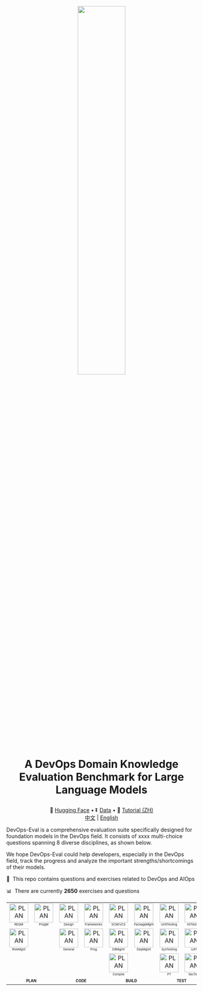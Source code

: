 <p align="center"> <img src="images/DevOps-Eval Logo.png" style="width: 50%;" id="title-icon">       </p>

# <p align="center">A DevOps Domain Knowledge Evaluation Benchmark for Large Language Models</p>

<p align="center">
  🤗 <a href="https://huggingface.co/datasets/DevOps-Eval/devopseval-exam" target="_blank">Hugging Face</a> • ⏬ <a href="#data" target="_blank">Data</a> • 📖 <a href="resources/tutorial.md" target="_blank">Tutorial (ZH)</a>
  <br>
  <a href="https://github.com/codefuse-ai/codefuse-devops-eval/blob/main/README_zh.md">   中文</a> | <a href="https://github.com/codefuse-ai/codefuse-devops-eval/blob/main/README.md"> English </a>
</p>

DevOps-Eval is a comprehensive evaluation suite specifically designed for foundation models in the DevOps field. It consists of xxxx multi-choice questions spanning 8 diverse disciplines, as shown below.

We hope DevOps-Eval could help developers, especially in the DevOps field, track the progress and analyze the important strengths/shortcomings of their models.



:pencil: &nbsp;This repo contains questions and exercises related to DevOps and AIOps

:bar_chart: &nbsp;There are currently **2650** exercises and questions

<center>
<table style="width: 100%; height: 100%;">
  <tr>
    <td align="center"><a src="images/devops_diagram_zh.jpg" style="zoom: 100%;">
            <img src="images/icon/jama.png"  width="50px;" height="50px;" alt="PLAN" />
    <br /><span style="font-size: 8px;">REQM</span></a></td>
    <td align="center"><a src="images/devops_diagram_zh.jpg" style="zoom: 100%;">
            <img src="images/icon/pivotal-tracker.png"  width="50px;" height="50px;" alt="PLAN" />
    <br /><span style="font-size: 8px;">ProgM</span></a></td>
    <td align="center"><a src="images/devops_diagram_zh.jpg" style="zoom: 100%;">
            <img src="images/icon/design.png"  width="50px;" height="50px;" alt="PLAN" /> 
    <br /><span style="font-size: 8px;">Design</span></a></td>
    <td align="center"><a src="images/devops_diagram_zh.jpg" style="zoom: 100%;">
            <img src="images/icon/spark.png"  width="50px;" height="50px;" alt="PLAN" />
    <br /><span style="font-size: 8px;">Frameworks</span></a></td>
    <td align="center"><a src="images/devops_diagram_zh.jpg" style="zoom: 100%;">
        <img src="images/icon/git.png"  width="50px;" height="50px;" alt="PLAN" /> 
    <br /><span style="font-size: 8px;">SCM/VCS</span></a></td>
    <td align="center"><a src="images/devops_diagram_zh.jpg" style="zoom: 100%;">
            <img src="images/icon/packer.png"  width="50px;" height="50px;" alt="PLAN" />
    <br /><span style="font-size: 8px;">PackageMgnt</span></a></td>
    <td align="center"><a src="images/devops_diagram_zh.jpg" style="zoom: 100%;">
            <img src="images/icon/Junit.png"  width="50px;" height="50px;" alt="PLAN" />
    <br /><span style="font-size: 8px;">UnitTesting</span></a></td>
    <td align="center"><a src="images/devops_diagram_zh.jpg" style="zoom: 100%;">
            <img src="images/icon/selenium.png"  width="50px;" height="50px;" alt="PLAN" />
    <br /><span style="font-size: 8px;">IntTesting</span></a></td>

  </tr>
  <tr>
    <td align="center"><a src="images/devops_diagram_zh.jpg" style="zoom: 100%;">
            <img src="images/icon/risk.png"  width="50px;" height="50px;" alt="PLAN" />
    <br /><span style="font-size: 8px;">RiskMgnt</span></a></td>
    <td align="center"> </td>
    <td align="center"><a src="images/devops_diagram_zh.jpg" style="zoom: 100%;">
        <img src="images/icon/programming.png"  width="50px;" height="50px;" alt="PLAN" /> 
    <br /><span style="font-size: 8px;">General</span></a></td>
    <td align="center"><a src="images/devops_diagram_zh.jpg" style="zoom: 100%;">
        <img src="images/icon/python.png"  width="50px;" height="50px;" alt="PLAN" /> 
    <br /><span style="font-size: 8px;">Prog</span></a></td>
    <td align="center"><a src="images/devops_diagram_zh.jpg" style="zoom: 100%;">
            <img src="images/icon/databases.png"  width="50px;" height="50px;" alt="PLAN" />
    <br /><span style="font-size: 8px;">DBMgmt</span></a></td>
    <td align="center"><a src="images/devops_diagram_zh.jpg" style="zoom: 100%;">
            <img src="images/icon/maven.png"  width="50px;" height="50px;" alt="PLAN" />
    <br /><span style="font-size: 8px;">DepMgmt</span></a></td>
    <td align="center"><a src="images/devops_diagram_zh.jpg" style="zoom: 100%;">
            <img src="images/icon/system_testing.png"  width="50px;" height="50px;" alt="PLAN" />
    <br /><span style="font-size: 8px;">SysTesting</span></a></td>
    <td align="center"><a src="images/devops_diagram_zh.jpg" style="zoom: 100%;">
                <img src="images/icon/uat.png"  width="50px;" height="50px;" alt="PLAN" />
    <br /><span style="font-size: 8px;">UAT</span></a></td>
  </tr>
  <tr>
    <td align="center"> </td>
    <td align="center"> </td>
    <td align="center"> </td>
    <td align="center"> </td>
    <td align="center"><a src="images/devops_diagram_zh.jpg" style="zoom: 100%;">
            <img src="images/icon/vscode.png"  width="50px;" height="50px;" alt="PLAN" />
    <br /><span style="font-size: 8px;">Compile</span></a></td>
    <td align="center"> </td>
    <td align="center"><a src="images/devops_diagram_zh.jpg" style="zoom: 100%;">
            <img src="images/icon/jmeter.svg"  width="50px;" height="50px;" alt="PLAN" />
    <br /><span style="font-size: 8px;">PT</span></a></td>
    <td align="center"><a src="images/devops_diagram_zh.jpg" style="zoom: 100%;">
            <img src="images/icon/security.png"  width="50px;" height="50px;" alt="PLAN" />
    <br /><span style="font-size: 8px;">SecTest</span></a></td>
  </tr>
  <tr>
    <td colspan="2" align="center"><a src="images/devops_diagram_zh.jpg" style="zoom: 100%;">
    <b><span style="font-size: 10px;">PLAN</span></b></a></td>
    <td colspan="2" align="center"><a src="images/devops_diagram_zh.jpg" style="zoom: 100%;">
    <b><span style="font-size: 10px;">CODE</span></b></a></td>
    <td colspan="2" align="center"><a src="images/devops_diagram_zh.jpg" style="zoom: 100%;">
    <b><span style="font-size: 10px;">BUILD</span></b></a></td>
    <td colspan="2" align="center"><a src="images/devops_diagram_zh.jpg" style="zoom: 100%;">
    <b><span style="font-size: 10px;">TEST</span></b></a></td>
  </tr>

[//]: # (  <tr>)

[//]: # (    <td align="center"><a src="images/devops_diagram_zh.jpg" style="zoom: 100%;">)

[//]: # (            <img src="images/icon/Junit.png"  width="50px;" height="50px;" alt="PLAN" />)

[//]: # (    <br />UnitTesting</a></td>)

[//]: # (    <td align="center"><a src="images/devops_diagram_zh.jpg" style="zoom: 100%;">)

[//]: # (            <img src="images/icon/selenium.png"  width="50px;" height="50px;" alt="PLAN" />)

[//]: # (    <br />IntegrationTesting</a></td>)

[//]: # (    <td align="center"><a src="images/devops_diagram_zh.jpg" style="zoom: 100%;">)

[//]: # (            <img src="images/icon/cicd.png"  width="50px;" height="50px;" alt="PLAN" />)

[//]: # (    <br />CI/CD</a></td>)

[//]: # (    <td align="center"><a src="images/devops_diagram_zh.jpg" style="zoom: 100%;">)

[//]: # (            <img src="images/icon/docker.png"  width="50px;" height="50px;" alt="PLAN" />)

[//]: # (    <br />ArtifactsMgmt</a></td>)

[//]: # (    <td align="center"><a src="images/devops_diagram_zh.jpg" style="zoom: 100%;">)

[//]: # (            <img src="images/icon/ansible.png"  width="50px;" height="50px;" alt="PLAN" />)

[//]: # (    <br />ConfigMgmt</a></td>)

[//]: # (    <td align="center"><a src="images/devops_diagram_zh.jpg" style="zoom: 100%;">)

[//]: # (            <img src="images/icon/terraform.png"  width="50px;" height="50px;" alt="PLAN" />)

[//]: # (    <br />Provisioning</a></td>)

[//]: # (  </tr>)

[//]: # (  <tr>)

[//]: # (    <td align="center"><a src="images/devops_diagram_zh.jpg" style="zoom: 100%;">)

[//]: # (            <img src="images/icon/system_testing.png"  width="50px;" height="50px;" alt="PLAN" />)

[//]: # (    <br />SystemTesting</a></td>)

[//]: # (    <td align="center"><a src="images/devops_diagram_zh.jpg" style="zoom: 100%;">)

[//]: # (                <img src="images/icon/uat.png"  width="50px;" height="50px;" alt="PLAN" />)

[//]: # (    <br />UAT</a></td>)

[//]: # (<td align="center"><a src="images/devops_diagram_zh.jpg" style="zoom: 100%;">)

[//]: # (            <img src="images/icon/linux.png"  width="50px;" height="50px;" alt="PLAN" />)

[//]: # (    <br />Linux</a></td>)

[//]: # (    <td align="center"> </td>)

[//]: # (    <td align="center"><a src="images/devops_diagram_zh.jpg" style="zoom: 100%;">)

[//]: # (            <img src="images/icon/cloud.png"  width="50px;" height="50px;" alt="PLAN" />)

[//]: # (    <br />Cloud</a></td>)

[//]: # (    <td align="center"><a src="images/devops_diagram_zh.jpg" style="zoom: 100%;">)

[//]: # (            <img src="images/icon/infrastructure_as_code.svg"  width="50px;" height="50px;" alt="PLAN" />)

[//]: # (    <br />IAC</a></td>)

[//]: # (  </tr>)

[//]: # (  <tr>)

[//]: # (    <td align="center"><a src="images/devops_diagram_zh.jpg" style="zoom: 100%;">)

[//]: # (            <img src="images/icon/jmeter.svg"  width="50px;" height="50px;" alt="PLAN" />)

[//]: # (    <br />PT</a></td>)

[//]: # (    <td align="center"><a src="images/devops_diagram_zh.jpg" style="zoom: 100%;">)

[//]: # (            <img src="images/icon/security.png"  width="50px;" height="50px;" alt="PLAN" />)

[//]: # (    <br />SecurityTesting</a></td>)

[//]: # (    <td align="center"> </td>)

[//]: # (    <td align="center"> </td>)

[//]: # (    <td align="center"> </td>)

[//]: # (    <td align="center"> </td>)

[//]: # ()
[//]: # (  </tr>)

[//]: # (  <tr>)

[//]: # (    <td colspan="2" align="center"><a src="images/devops_diagram_zh.jpg" style="zoom: 85%;">)

[//]: # (    <b>TEST</b></a></td>)

[//]: # (    <td colspan="2" align="center"><a src="images/devops_diagram_zh.jpg" style="zoom: 85%;">)

[//]: # (    <b>RELEASE</b></a></td>)

[//]: # (    <td colspan="2" align="center"><a src="images/devops_diagram_zh.jpg" style="zoom: 85%;">)

[//]: # (    <b>DEPLOY</b></a></td>)

[//]: # (  </tr>)

[//]: # ()
[//]: # (  <tr>)

[//]: # (    <td align="center"><a src="images/devops_diagram_zh.jpg" style="zoom: 100%;">)

[//]: # (            <img src="images/icon/kubernetes.png"  width="50px;" height="50px;" alt="PLAN" />)

[//]: # (    <br />Containerization</a></td>)

[//]: # (    <td align="center"><a src="images/devops_diagram_zh.jpg" style="zoom: 100%;">)

[//]: # (            <img src="images/icon/virtualization.png"  width="50px;" height="50px;" alt="PLAN" />)

[//]: # (    <br />Virtualization</a></td>)

[//]: # (    <td align="center"><a src="images/devops_diagram_zh.jpg" style="zoom: 100%;">)

[//]: # (            <img src="images/icon/logging.png"  width="50px;" height="50px;" alt="PLAN" />)

[//]: # (    <br />Data</a></td>)

[//]: # (    <td align="center"><a src="images/devops_diagram_zh.jpg" style="zoom: 100%;">)

[//]: # (                <img src="images/icon/prometheus.png"  width="50px;" height="50px;" alt="PLAN" />)

[//]: # (    <br />Alert</a></td>)

[//]: # (    <td align="center"> </td>)

[//]: # (    <td align="center"> </td>)

[//]: # (  </tr>)

[//]: # (  <tr>)

[//]: # (    <td align="center"><a src="images/devops_diagram_zh.jpg" style="zoom: 100%;">)

[//]: # (            <img src="images/icon/chaos_engineering.png"  width="50px;" height="50px;" alt="PLAN" />)

[//]: # (    <br />OperateSecne</a></td>)

[//]: # (    <td align="center"> </td>)

[//]: # (    <td align="center"><a src="images/devops_diagram_zh.jpg" style="zoom: 100%;">)

[//]: # (            <img src="images/icon/grafana.png"  width="50px;" height="50px;" alt="PLAN" />)

[//]: # (    <br />Visualization</a></td>)

[//]: # (    <td align="center"><a src="images/devops_diagram_zh.jpg" style="zoom: 100%;">)

[//]: # (            <img src="images/icon/observability.png"  width="50px;" height="50px;" alt="PLAN" />)

[//]: # (    <br />Analysis</a></td>)

[//]: # (    <td align="center"> </td>)

[//]: # (    <td align="center"> </td>)

[//]: # (  </tr>)

[//]: # (  <tr>)

[//]: # (    <td colspan="2" align="center" height="10px"><a src="images/devops_diagram_zh.jpg" style="zoom: 85%;">)

[//]: # (    <b>OPERATE</b></a></td>)

[//]: # (    <td colspan="2" align="center" height="10px;"><a src="images/devops_diagram_zh.jpg" style="zoom: 85%;">)

[//]: # (    <b>MONITOR</b></a></td>)

[//]: # (    <td colspan="2" align="center" height="10px;"><b></b></td>)

[//]: # (  </tr>)
</table>
</center>


    
## News

* **[2023.09.30]** DevOps-Eval...
<br>
<br>

## Table of Contents

- [Leaderboard](#leaderboard)
- [Results On Validation Split](#results-on-validation-split)
- [Data](#data)
- [How to Evaluate](#how-to-evaluate)
- [TODO](#todo)
- [Licenses](#licenses)
- [Citation](#citation)

## Leaderboard
coming soon
<br>
<br>

## Results On Validation Split
coming soon
<br>
<br>

## Data
#### Download
* Method 1: Download the zip file (you can also simply open the following link with the browser):
  ```
  wget https://huggingface.co/datasets/DevOps-Eval/devopseval-exam/resolve/main/data.zip
  ```
  then unzip it and you may load the data with pandas:
  ```
  import os
  import pandas as pd
  
  File_Dir="devopseval-exam"
  test_df=pd.read_csv(os.path.join(File_Dir,"test","UnitTesting.csv"))
  ```
* Method 2: Directly load the dataset using [Hugging Face datasets](https://huggingface.co/datasets/DevOps-Eval/devopseval-exam):
  ```python
  from datasets import load_dataset
  dataset=load_dataset(r"DevOps-Eval/devopseval-exam",name="UnitTesting")
  
  print(dataset['val'][0])
  # {"id": 1, "question": "单元测试应该覆盖以下哪些方面？", "A": "正常路径", "B": "异常路径", "C": "边界值条件"，"D": 所有以上，"answer": "D", "explanation": ""}  ```
#### Notes
To facilitate usage, we have organized the category name handlers and English/Chinese names corresponding to 49 categories. Please refer to [category_mapping.json](https://github.com/codefuse-ai/codefuse-devops-eval/category_mapping.json) for details. The format is:

```
{
  "UnitTesting.csv": [
    "unit testing",
    "单元测试",
    {"dev": 5, "test": 32}
    "TEST"
  ],
  ...
  "file_name":[
  "English Name",
  "Chinese Name",
  "Sample Number",
  "Supercatagory Label(PLAN,CODE,BUILD,TEST,RELEASE,DEPOLY,OPERATE,MONITOR choose 1 out of 8)"
  ]
}
```
Each subject consists of two splits: dev and test.  The dev set per subject consists of five exemplars with explanations for few-shot evaluation. And the test set is for model evaluation. Labels on the test split are also released.

Below is a dev example from 'version control':

```
id: 4
question: 如何找到Git特定提交中已更改的文件列表？
A: 使用命令 `git diff --name-only SHA`
B: 使用命令 `git log --name-only SHA`
C: 使用命令 `git commit --name-only SHA`
D: 使用命令 `git clone --name-only SHA`
answer: A
explanation: 
分析原因：
git diff --name-only SHA命令会显示与SHA参数对应的提交中已修改的文件列表。参数--name-only让命令只输出文件名，而忽略其他信息。其它选项中的命令并不能实现此功能。
```

## How to Evaluate
If you need to test your own huggingface-formatted model, the overall steps are as follows:
1. Write the loader function for the model.
2. Write the context_builder function for the model.
3. Register the model in the configuration file.
4. Run the testing script.
If the model does not require any special processing after loading, and the input does not need to be converted to a specific format (e.g. chatml format or other human-bot formats), you can directly proceed to step 4 to initiate the testing.

#### 1. Write the loader function
If the model requires additional processing after loading (e.g. adjusting the tokenizer), you need to inherit the `ModelAndTokenizerLoader` class in `src.context_builder.context_builder_family.py` and override the corresponding `load_model` and `load_tokenizer` functions. You can refer to the following example:
```python
class QwenModelAndTokenizerLoader(ModelAndTokenizerLoader):
    def __init__(self):
      super().__init__()
      pass
    
    def load_model(self, model_path: str):
        model = super().load_model(model_path)
        model.generation_config = GenerationConfig.from_pretrained(model_path)
        return model

    def load_tokenizer(self, model_path: str):
        tokenizer = super().load_tokenizer(model_path)
    
        # read generation config
        with open(model_path + '/generation_config.json', 'r') as f:
        generation_config = json.load(f)
        tokenizer.pad_token_id = generation_config['pad_token_id']
        tokenizer.eos_token_id = generation_config['eos_token_id']
        return tokenizer
```

#### 2. Write the context_builder function for the Model
If the input needs to be converted to a specific format (e.g. chatml format or other human-bot formats), you need to inherit the ContextBuilder class in `src.context_builder.context_builder_family` and override the make_context function. This function is used to convert the input to the corresponding required format. An example is shown below:
```python
class QwenChatContextBuilder(ContextBuilder):
    def __init__(self):
        super().__init__()
    
    def make_context(
        self,
        model,
        tokenizer, 
        query: str,
        system: str = "you are a helpful assistant"
    ):
        '''
        model: PretrainedModel
        tokenizer: PretrainedTokenzier
        query: Input string
        system: System prompt if needed
        '''
        im_start, im_end = "<|im_start|>", "<|im_end|>"
        im_start_tokens = [tokenizer.im_start_id]
        im_end_tokens = [tokenizer.im_end_id]
        nl_tokens = tokenizer.encode("\n")

        def _tokenize_str(role, content):
            return f"{role}\n{content}", tokenizer.encode(
                role, allowed_special=set()
            ) + nl_tokens + tokenizer.encode(content, allowed_special=set())

        system_text, system_tokens_part = _tokenize_str("system", system)
        system_tokens = im_start_tokens + system_tokens_part + im_end_tokens

        raw_text = ""
        context_tokens = []

        context_tokens = system_tokens + context_tokens
        raw_text = f"{im_start}{system_text}{im_end}" + raw_text
        context_tokens += (
            nl_tokens
            + im_start_tokens
            + _tokenize_str("user", query)[1]
            + im_end_tokens
            + nl_tokens
            + im_start_tokens
            + tokenizer.encode("assistant")
            + nl_tokens
        )
        raw_text += f"\n{im_start}user\n{query}{im_end}\n{im_start}assistant\n"
        return raw_text, context_tokens
```

#### 3. Register the model in the configuration file
Go to the `model_conf.json` file in the conf directory and register the corresponding model name and the loader and context_builder that will be used for this model. Simply write the class names defined in the first and second steps for the loader and context_builder. Here is an example:
```json
{
  "Qwen-Chat": {
  "loader": "QwenModelAndTokenizerLoader",
  "context_builder": "QwenChatContextBuilder"
  }
}
```

#### 4. Execute the testing script
Run the following code to initiate the test:
```Bash
# model_path: path to the model for testing
# model_name: the model name corresponding to the model in the configuration file, default is Default, which represents using the default loader and context_builder
# model_conf_path: path to the model configuration file, usually the devopseval_dataset_fp.json file in the conf directory
# eval_dataset_list: the names of the datasets to be tested, default is all to test all datasets, if you need to test one or more datasets, use the # symbol to connect them, for example: dataset1#dataset2
# eval_dataset_fp_conf_path: path to the dataset configuration file
# eval_dataset_type: the type of testing, only supports the default test type of test dataset
# data_path: path to the evaluation dataset, fill in the downloaded dataset address
# k_shot: supports 0-5, represents the number of example prefixes added for few-shot

python src/run_eval.py \
--model_path path_to_model \
--model_name model_name_in_conf \
--model_conf_path path_to_model_conf \
--eval_dataset_list all \
--eval_dataset_fp_conf_path path_to_dataset_conf \
--eval_dataset_type test \
--data_path path_to_downloaded_devops_eval_data \
--k_shot 0
```

For example, if the evaluation dataset is downloaded to `folder1`, the code is placed in `folder2`, and the model is in `folder3`, and the model does not require custom loader and context_builder, and all zero-shot scores of all datasets need to be tested, you can use the following script to initiate the test:
```Bash
python folder2/src/run_eval.py \
--model_path folder3 \
--model_name Default \
--model_conf_path folder1/conf/model_conf.json \
--eval_dataset_list all \
--eval_dataset_fp_conf_path folder1/conf/devopseval_dataset_fp.json \
--eval_dataset_type test \
--data_path folder2 \
--k_shot 0
```
<br>

## TODO
<br>
<br>


## Citation

Please cite our paper if you use our dataset.
<br>
<br>
